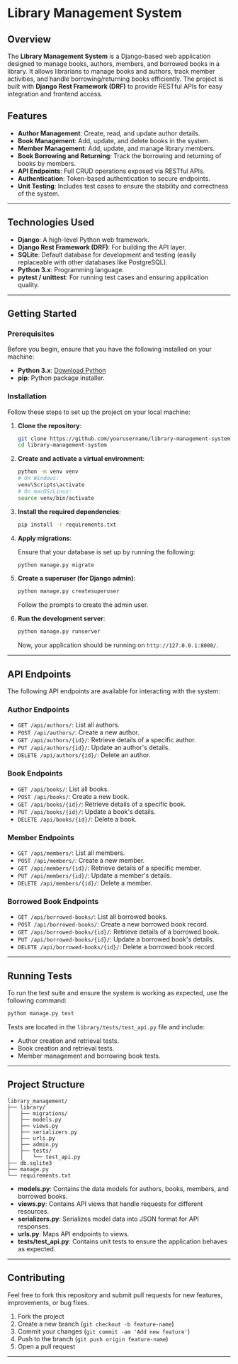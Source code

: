 # Library Management System

## Overview

The **Library Management System** is a Django-based web application designed to manage books, authors, members, and borrowed books in a library. It allows librarians to manage books and authors, track member activities, and handle borrowing/returning books efficiently. The project is built with **Django Rest Framework (DRF)** to provide RESTful APIs for easy integration and frontend access.

## Features

- **Author Management**: Create, read, and update author details.
- **Book Management**: Add, update, and delete books in the system.
- **Member Management**: Add, update, and manage library members.
- **Book Borrowing and Returning**: Track the borrowing and returning of books by members.
- **API Endpoints**: Full CRUD operations exposed via RESTful APIs.
- **Authentication**: Token-based authentication to secure endpoints.
- **Unit Testing**: Includes test cases to ensure the stability and correctness of the system.

---

## Technologies Used

- **Django**: A high-level Python web framework.
- **Django Rest Framework (DRF)**: For building the API layer.
- **SQLite**: Default database for development and testing (easily replaceable with other databases like PostgreSQL).
- **Python 3.x**: Programming language.
- **pytest / unittest**: For running test cases and ensuring application quality.

---

## Getting Started

### Prerequisites

Before you begin, ensure that you have the following installed on your machine:

- **Python 3.x**: [Download Python](https://www.python.org/downloads/)
- **pip**: Python package installer.

### Installation

Follow these steps to set up the project on your local machine:

1. **Clone the repository**:

   ```bash
   git clone https://github.com/yourusername/library-management-system.git
   cd library-management-system
   ```

2. **Create and activate a virtual environment**:

   ```bash
   python -m venv venv
   # On Windows:
   venv\Scripts\activate
   # On macOS/Linux:
   source venv/bin/activate
   ```

3. **Install the required dependencies**:

   ```bash
   pip install -r requirements.txt
   ```

4. **Apply migrations**:

   Ensure that your database is set up by running the following:

   ```bash
   python manage.py migrate
   ```

5. **Create a superuser (for Django admin)**:

   ```bash
   python manage.py createsuperuser
   ```

   Follow the prompts to create the admin user.

6. **Run the development server**:

   ```bash
   python manage.py runserver
   ```

   Now, your application should be running on `http://127.0.0.1:8000/`.

---

## API Endpoints

The following API endpoints are available for interacting with the system:

### Author Endpoints

- `GET /api/authors/`: List all authors.
- `POST /api/authors/`: Create a new author.
- `GET /api/authors/{id}/`: Retrieve details of a specific author.
- `PUT /api/authors/{id}/`: Update an author's details.
- `DELETE /api/authors/{id}/`: Delete an author.

### Book Endpoints

- `GET /api/books/`: List all books.
- `POST /api/books/`: Create a new book.
- `GET /api/books/{id}/`: Retrieve details of a specific book.
- `PUT /api/books/{id}/`: Update a book's details.
- `DELETE /api/books/{id}/`: Delete a book.

### Member Endpoints

- `GET /api/members/`: List all members.
- `POST /api/members/`: Create a new member.
- `GET /api/members/{id}/`: Retrieve details of a specific member.
- `PUT /api/members/{id}/`: Update a member's details.
- `DELETE /api/members/{id}/`: Delete a member.

### Borrowed Book Endpoints

- `GET /api/borrowed-books/`: List all borrowed books.
- `POST /api/borrowed-books/`: Create a new borrowed book record.
- `GET /api/borrowed-books/{id}/`: Retrieve details of a borrowed book.
- `PUT /api/borrowed-books/{id}/`: Update a borrowed book's details.
- `DELETE /api/borrowed-books/{id}/`: Delete a borrowed book record.

---

## Running Tests

To run the test suite and ensure the system is working as expected, use the following command:

```bash
python manage.py test
```

Tests are located in the `library/tests/test_api.py` file and include:

- Author creation and retrieval tests.
- Book creation and retrieval tests.
- Member management and borrowing book tests.

---

## Project Structure

```plaintext
library_management/
├── library/
│   ├── migrations/
│   ├── models.py
│   ├── views.py
│   ├── serializers.py
│   ├── urls.py
│   ├── admin.py
│   ├── tests/
│   │   └── test_api.py
├── db.sqlite3
├── manage.py
└── requirements.txt
```

- **models.py**: Contains the data models for authors, books, members, and borrowed books.
- **views.py**: Contains API views that handle requests for different resources.
- **serializers.py**: Serializes model data into JSON format for API responses.
- **urls.py**: Maps API endpoints to views.
- **tests/test_api.py**: Contains unit tests to ensure the application behaves as expected.

---
<!-- 
## License

This project is licensed under the MIT License - see the [LICENSE](LICENSE) file for details.

--- -->

## Contributing

Feel free to fork this repository and submit pull requests for new features, improvements, or bug fixes.

1. Fork the project
2. Create a new branch (`git checkout -b feature-name`)
3. Commit your changes (`git commit -am 'Add new feature'`)
4. Push to the branch (`git push origin feature-name`)
5. Open a pull request

---
